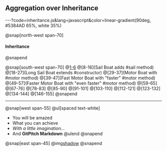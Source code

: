 ## Aggregation over Inheritance

---?code=inheritance.js&lang=javascript&color=linear-gradient(90deg, #5384AD 65%, white 35%)

@snap[north-west span-70]
#### Inheritance
@snapend

@snap[south-west span-70]
@[1-6](Boat)
@[8-16](Sail Boat adds #sail method)
@[18-27](Long Sail Boat extends #constructor)
@[29-37](Motor Boat with #motor method)
@[39-47](Fast Motor Boat with "faster" #motor method)
@[49-57](Faster Motor Boat with "even faster" #motor method)
@[59-65]
@[67-76]
@[78-83]
@[85-90]
@[91-101]
@[103-110]
@[112-121]
@[123-132]
@[134-144]
@[146-155]
@snapend


---


@snap[west span-55]
@ul[spaced text-white]
- You will be amazed
- What you can achieve
- *With a little imagination...*
- And **GitPitch Markdown**
@ulend
@snapend

@snap[east span-45]
@img[shadow](assets/img/conference.png)
@snapend
